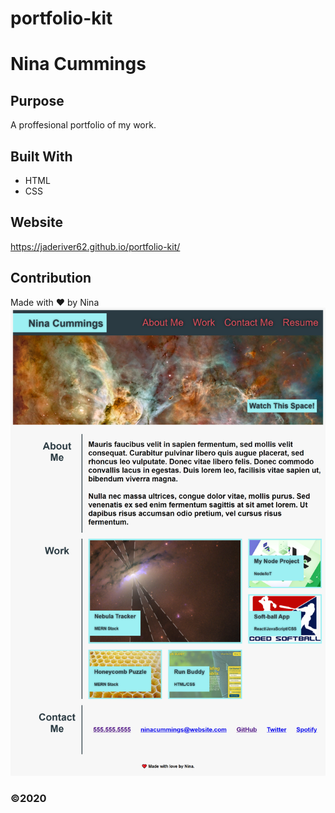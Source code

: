 # portfolio-kit

# Nina Cummings

## Purpose
A proffesional portfolio of my work.

## Built With
* HTML
* CSS

## Website
https://jaderiver62.github.io/portfolio-kit/

## Contribution
Made with ❤️ by Nina
![Screenshot](https://github.com/jaderiver62/portfolio-kit/blob/main/assets/images/screenshot.png?raw=true)
### ©️2020
